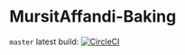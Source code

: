 # MursitAffandi-Baking
`master` latest build: [![CircleCI](https://circleci.com/gh/mursyed/MursitAffandi-Baking/tree/master.svg?style=svg)](https://circleci.com/gh/mursyed/MursitAffandi-Baking/tree/master)<br/>
